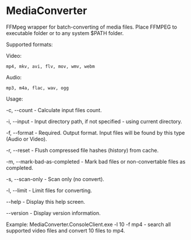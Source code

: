 # MediaConverter

FFMpeg wrapper for batch-converting of media files.
Place FFMPEG to executable folder or to any system $PATH folder.

Supported formats:

  Video:
  
    mp4, mkv, avi, flv, mov, wmv, webm
    
  Audio:
  
    mp3, m4a, flac, wav, ogg

Usage:

  -c, --count                    - Calculate input files count.

  -i, --input                    - Input directory path, if not specified - using current directory.

  -f, --format                   - Required. Output format. Input files will be found by this type (Audio or Video).

  -r, --reset                    - Flush compressed file hashes (history) from cache.

  -m, --mark-bad-as-completed    - Mark bad files or non-convertable files as completed.

  -s, --scan-only                - Scan only (no convert).

  -l, --limit                    - Limit files for converting.

  --help                         - Display this help screen.

  --version                      - Display version information.
  
Example:
  MediaConverter.ConsoleClient.exe -l 10 -f mp4 - search all supported video files and convert 10 files to mp4.
